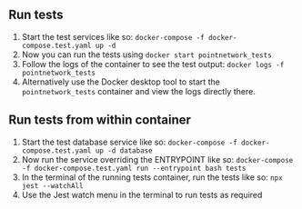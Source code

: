 ## Run tests

1. Start the test services like so: `docker-compose -f docker-compose.test.yaml up -d`
1. Now you can run the tests using `docker start pointnetwork_tests`
1. Follow the logs of the container to see the test output: `docker logs -f pointnetwork_tests`
1. Alternatively use the Docker desktop tool to start the `pointnetwork_tests` container and view the logs directly there.

## Run tests from within container

1. Start the test database service like so: `docker-compose -f docker-compose.test.yaml up -d database`
1. Now run the service overriding the ENTRYPOINT like so: `docker-compose -f docker-compose.test.yaml run --entrypoint bash tests`
1. In the terminal of the running tests container, run the tests like so: `npx jest --watchAll`
1. Use the Jest watch menu in the terminal to run tests as required